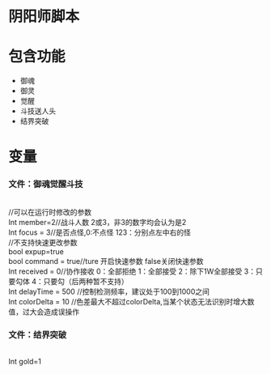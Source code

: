 阴阳师脚本
===
# 包含功能
* 御魂
* 御灵
* 觉醒
* 斗技送人头
* 结界突破

# 变量
### 文件：御魂觉醒斗技
<br>//可以在运行时修改的参数
<br>Int member=2//战斗人数 2或3，非3的数字均会认为是2
<br>Int focus = 3//是否点怪,0:不点怪 123：分别点左中右的怪
<br>//不支持快速更改参数
<br>bool expup=true
<br>bool command = true//ture 开启快速参数 false关闭快速参数
<br>Int received = 0//协作接收 0：全部拒绝 1：全部接受 2：除下1W全部接受 3：只要勾体 4：只要勾（后两种暂不支持）
<br>Int delayTime = 500 	//控制检测频率，建议处于100到1000之间
<br>Int colorDelta = 10		//色差最大不超过colorDelta,当某个状态无法识别时增大数值，过大会造成误操作
### 文件：结界突破
<br>Int gold=1
